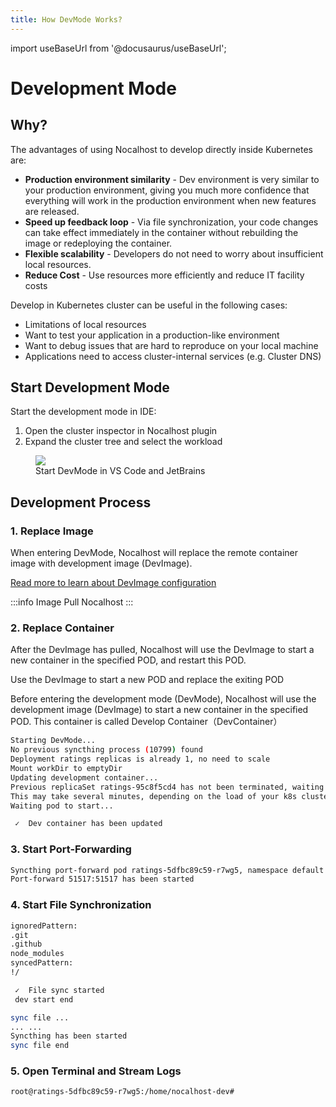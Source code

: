 ```yaml
---
title: How DevMode Works?
---
```


import useBaseUrl from '@docusaurus/useBaseUrl';

# Development Mode

## Why?

The advantages of using Nocalhost to develop directly inside Kubernetes are:

- **Production environment similarity** - Dev environment is very similar to your production environment, giving you much more confidence that everything will work in the production environment when new features are released.
- **Speed up feedback loop** - Via file synchronization, your code changes can take effect immediately in the container without rebuilding the image or redeploying the container. 
- **Flexible scalability** - Developers do not need to worry about insufficient local resources.
- **Reduce Cost** - Use resources more efficiently and reduce IT facility costs

Develop in Kubernetes cluster can be useful in the following cases:

- Limitations of local resources
- Want to test your application in a production-like environment
- Want to debug issues that are hard to reproduce on your local machine
- Applications need to access cluster-internal services (e.g. Cluster DNS)

## Start Development Mode

Start the development mode in IDE:

1. Open the cluster inspector in Nocalhost plugin
2. Expand the cluster tree and select the workload

<figure className="img-frame">
  <img className="gif-img" src={useBaseUrl('/img/intro/start-devmode.jpg')} />
  <figcaption>Start DevMode in VS Code and JetBrains</figcaption>
</figure>

## Development Process

### 1. Replace Image

When entering DevMode, Nocalhost will replace the remote container image with development image (DevImage).

[Read more to learn about DevImage configuration](../config/config-dev#configure-development-image)

:::info Image Pull
Nocalhost 
:::

### 2. Replace Container

After the DevImage has pulled, Nocalhost will use the DevImage to start a new container in the specified POD, and restart this POD.

Use the DevImage to start a new POD and replace the exiting POD

Before entering the development mode (DevMode), Nocalhost will use the development image (DevImage) to start a new container in the specified POD. This container is called Develop Container（DevContainer）


```bash
Starting DevMode...
No previous syncthing process (10799) found
Deployment ratings replicas is already 1, no need to scale
Mount workDir to emptyDir
Updating development container...
Previous replicaSet ratings-95c8f5cd4 has not been terminated, waiting revision 2 to be ready
This may take several minutes, depending on the load of your k8s cluster
Waiting pod to start...

 ✓  Dev container has been updated
```


### 3. Start Port-Forwarding

```bash
Syncthing port-forward pod ratings-5dfbc89c59-r7wg5, namespace default
Port-forward 51517:51517 has been started
```

### 4. Start File Synchronization

```bash
ignoredPattern: 
.git
.github
node_modules
syncedPattern: 
!/

 ✓  File sync started
 dev start end

sync file ...
... ...
Syncthing has been started
sync file end
```

### 5. Open Terminal and Stream Logs

```bash
root@ratings-5dfbc89c59-r7wg5:/home/nocalhost-dev#
```

